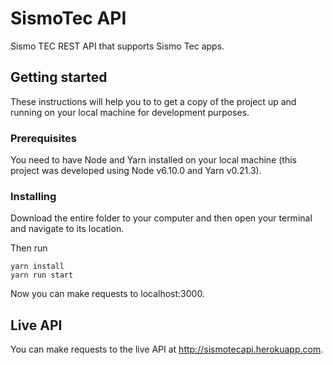 # SismoTec API

Sismo TEC REST API that supports Sismo Tec apps.

## Getting started

These instructions will help you to to get a copy of the project up and running on your local machine for development purposes.

### Prerequisites
You need to have Node and Yarn installed on your local machine (this project was developed using Node v6.10.0 and Yarn v0.21.3).

### Installing
Download the entire folder to your computer and then open your terminal and navigate to its location.

Then run

```
yarn install
yarn run start
```

Now you can make requests to localhost:3000.

## Live API

You can make requests to the live API at http://sismotecapi.herokuapp.com. 